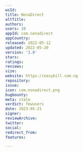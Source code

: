 ```yaml
---
wsId: 
title: NonaDirect
altTitle: 
authors: 
users: 10
appId: com.nonadirect
appCountry: 
released: 2022-05-12
updated: 2022-05-20
version: '2.0'
stars: 
ratings: 
reviews: 
size: 
website: https://easybill.com.ng
repository: 
issue: 
icon: com.nonadirect.png
bugbounty: 
meta: stale
verdict: fewusers
date: 2023-05-21
signer: 
reviewArchive: 
twitter: 
social: 
redirect_from: 
features: 

---
```


